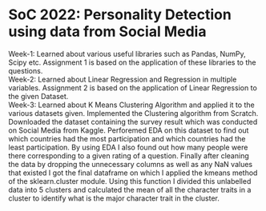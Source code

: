 # SoC 2022: Personality Detection using data from Social Media
Week-1: Learned about various useful libraries such as Pandas, NumPy, Scipy etc. Assignment 1 is based on the application of these libraries to the questions.<br/>
Week-2: Learned about Linear Regression and Regression in multiple variables. Assignment 2 is based on the application of Linear Regression to the given Dataset.<br/>
Week-3: Learned about K Means Clustering Algorithm and applied it to the various datasets given. Implemented the Clustering algorithm from Scratch.<br/>
Downloaded the dataset containing the survey result which was conducted on Social Media from Kaggle. Perforemed EDA on this dataset to find out which countries had the most participation and which countries had the least participation. By using EDA I also found out how many people were there corresponding to a given rating of a question. Finally after cleaning the data by dropping the unnecessary columns as well as any NaN values that existed I got the final dataframe on which I applied the kmeans method of the sklearn.cluster module. Using this function I divided this unlabelled data into 5 clusters and calculated the mean of all the character traits in a cluster to identify what is the major character trait in the cluster.
